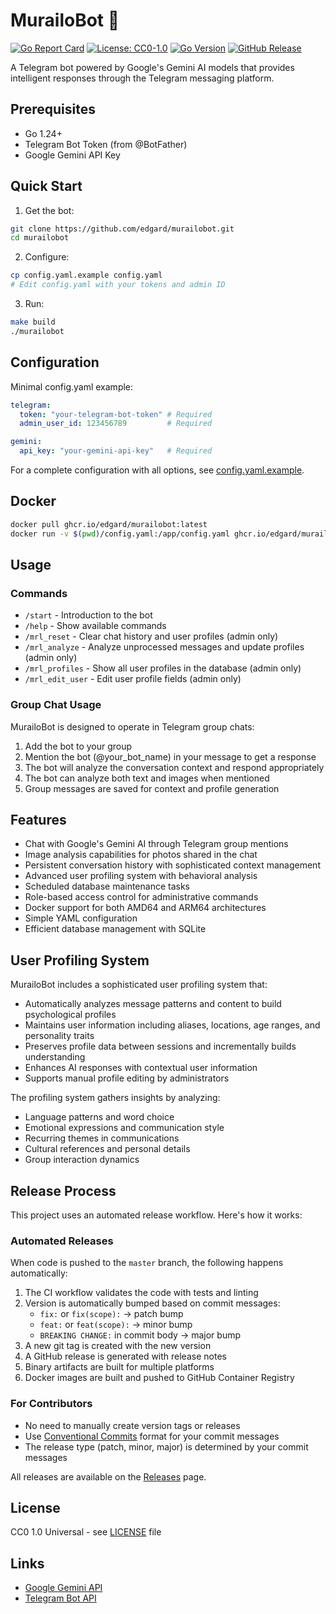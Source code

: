 # MurailoBot 🤖

[![Go Report Card](https://goreportcard.com/badge/github.com/edgard/murailobot)](https://goreportcard.com/report/github.com/edgard/murailobot)
[![License: CC0-1.0](https://img.shields.io/badge/License-CC0--1.0-lightgrey.svg)](http://creativecommons.org/publicdomain/zero/1.0/)
[![Go Version](https://img.shields.io/badge/go-1.24-blue.svg)](https://golang.org)
[![GitHub Release](https://img.shields.io/github/v/release/edgard/murailobot)](https://github.com/edgard/murailobot/releases/latest)

A Telegram bot powered by Google's Gemini AI models that provides intelligent responses through the Telegram messaging platform.

## Prerequisites

- Go 1.24+
- Telegram Bot Token (from @BotFather)
- Google Gemini API Key

## Quick Start

1. Get the bot:
```bash
git clone https://github.com/edgard/murailobot.git
cd murailobot
```

2. Configure:
```bash
cp config.yaml.example config.yaml
# Edit config.yaml with your tokens and admin ID
```

3. Run:
```bash
make build
./murailobot
```

## Configuration

Minimal config.yaml example:
```yaml
telegram:
  token: "your-telegram-bot-token" # Required
  admin_user_id: 123456789         # Required

gemini:
  api_key: "your-gemini-api-key"   # Required
```

For a complete configuration with all options, see [config.yaml.example](config.yaml.example).

## Docker

```bash
docker pull ghcr.io/edgard/murailobot:latest
docker run -v $(pwd)/config.yaml:/app/config.yaml ghcr.io/edgard/murailobot:latest
```

## Usage

### Commands

- `/start` - Introduction to the bot
- `/help` - Show available commands
- `/mrl_reset` - Clear chat history and user profiles (admin only)
- `/mrl_analyze` - Analyze unprocessed messages and update profiles (admin only)
- `/mrl_profiles` - Show all user profiles in the database (admin only)
- `/mrl_edit_user` - Edit user profile fields (admin only)

### Group Chat Usage

MurailoBot is designed to operate in Telegram group chats:

1. Add the bot to your group
2. Mention the bot (@your_bot_name) in your message to get a response
3. The bot will analyze the conversation context and respond appropriately
4. The bot can analyze both text and images when mentioned
5. Group messages are saved for context and profile generation

## Features

- Chat with Google's Gemini AI through Telegram group mentions
- Image analysis capabilities for photos shared in the chat
- Persistent conversation history with sophisticated context management
- Advanced user profiling system with behavioral analysis
- Scheduled database maintenance tasks
- Role-based access control for administrative commands
- Docker support for both AMD64 and ARM64 architectures
- Simple YAML configuration
- Efficient database management with SQLite

## User Profiling System

MurailoBot includes a sophisticated user profiling system that:

- Automatically analyzes message patterns and content to build psychological profiles
- Maintains user information including aliases, locations, age ranges, and personality traits
- Preserves profile data between sessions and incrementally builds understanding
- Enhances AI responses with contextual user information
- Supports manual profile editing by administrators

The profiling system gathers insights by analyzing:
- Language patterns and word choice
- Emotional expressions and communication style
- Recurring themes in communications
- Cultural references and personal details
- Group interaction dynamics

## Release Process

This project uses an automated release workflow. Here's how it works:

### Automated Releases

When code is pushed to the `master` branch, the following happens automatically:

1. The CI workflow validates the code with tests and linting
2. Version is automatically bumped based on commit messages:
   - `fix:` or `fix(scope):` → patch bump
   - `feat:` or `feat(scope):` → minor bump
   - `BREAKING CHANGE:` in commit body → major bump
3. A new git tag is created with the new version
4. A GitHub release is generated with release notes
5. Binary artifacts are built for multiple platforms
6. Docker images are built and pushed to GitHub Container Registry

### For Contributors

- No need to manually create version tags or releases
- Use [Conventional Commits](https://www.conventionalcommits.org/) format for your commit messages
- The release type (patch, minor, major) is determined by your commit messages

All releases are available on the [Releases](https://github.com/edgard/murailobot/releases) page.

## License

CC0 1.0 Universal - see [LICENSE](LICENSE) file

## Links

- [Google Gemini API](https://ai.google.dev/docs/gemini_api_overview)
- [Telegram Bot API](https://core.telegram.org/bots/api)
